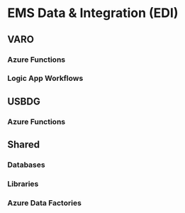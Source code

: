 # EMS Data &amp; Integration (EDI)

## VARO

### Azure Functions

### Logic App Workflows

## USBDG

### Azure Functions

## Shared

### Databases

### Libraries

### Azure Data Factories
